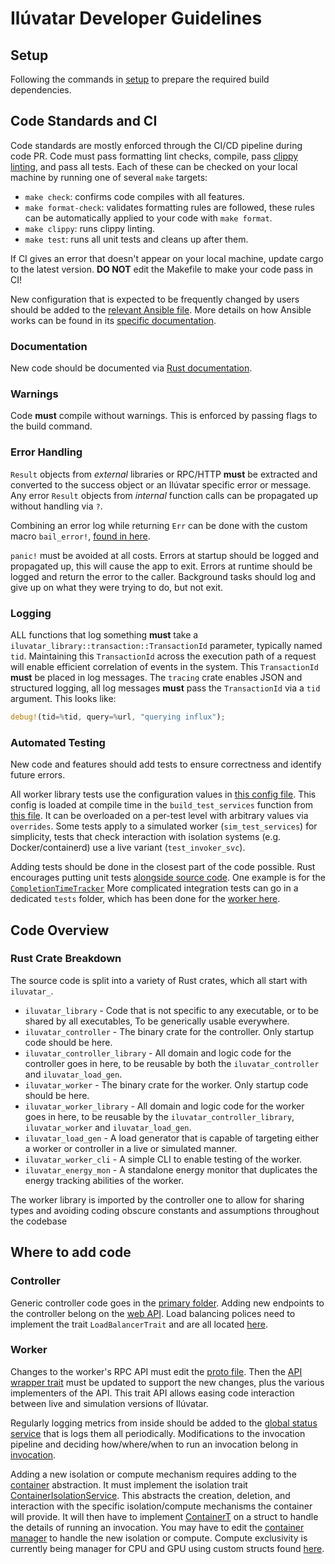 # Ilúvatar Developer Guidelines

## Setup

Following the commands in [setup](./SETUP.md#build-setup) to prepare the required build dependencies.

## Code Standards and CI

Code standards are mostly enforced through the CI/CD pipeline during code PR.
Code must pass formatting lint checks, compile, pass [clippy linting](https://doc.rust-lang.org/stable/clippy/usage.html), and pass all tests.
Each of these can be checked on your local machine by running one of several `make` targets:
- `make check`: confirms code compiles with all features.
- `make format-check`: validates formatting rules are followed, these rules can be automatically applied to your code with `make format`.
- `make clippy`: runs clippy linting.
- `make test`: runs all unit tests and cleans up after them.

If CI gives an error that doesn't appear on your local machine, update cargo to the latest version.
**DO NOT** edit the Makefile to make your code pass in CI!

New configuration that is expected to be frequently changed by users should be added to the [relevant Ansible file](../ansible/).
More details on how Ansible works can be found in its [specific documentation](./ANSIBLE.md).

### Documentation

New code should be documented via [Rust documentation](https://doc.rust-lang.org/rust-by-example/meta/doc.html).

### Warnings

Code **must** compile without warnings.
This is enforced by passing flags to the build command.

### Error Handling

`Result` objects from _external_ libraries or RPC/HTTP **must** be extracted and converted to the success object or an Ilúvatar specific error or message.
Any error `Result` objects from _internal_ function calls can be propagated up without handling via `?`.

Combining an error log while returning `Err` can be done with the custom macro `bail_error!`, [found in here](../iluvatar_library/src/macros.rs).

`panic!` must be avoided at all costs.
Errors at startup should be logged and propagated up, this will cause the app to exit.
Errors at runtime should be logged and return the error to the caller.
Background tasks should log and give up on what they were trying to do, but not exit.

### Logging

ALL functions that log something **must** take a `iluvatar_library::transaction::TransactionId` parameter, typically named `tid`.
Maintaining this `TransactionId` across the execution path of a request will enable efficient correlation of events in the system.
This `TransactionId` **must** be placed in log messages.
The `tracing` crate enables JSON and structured logging, all log messages **must** pass the `TransactionId` via a `tid` argument.
This looks like:

```rust
debug!(tid=%tid, query=%url, "querying influx");
```

### Automated Testing

New code and features should add tests to ensure correctness and identify future errors.

All worker library tests use the configuration values in [this config file](../iluvatar_worker_library/tests/resources/worker.json).
This config is loaded at compile time in the `build_test_services` function from [this file](../iluvatar_worker_library/tests/utils.rs).
It can be overloaded on a per-test level with arbitrary values via `overrides`.
Some tests apply to a simulated worker (`sim_test_services`) for simplicity, tests that check interaction with isolation systems (e.g. Docker/containerd) use a live variant (`test_invoker_svc`).

Adding tests should be done in the closest part of the code possible.
Rust encourages putting unit tests [alongside source code](https://doc.rust-lang.org/book/ch11-01-writing-tests.html).
One example is for the [`CompletionTimeTracker`](../iluvatar_worker_library/src/services/invocation/completion_time_tracker.rs)
More complicated integration tests can go in a dedicated `tests` folder, which has been done for the [worker here](../iluvatar_worker_library/tests/).


## Code Overview

### Rust Crate Breakdown

The source code is split into a variety of Rust crates, which all start with `iluvatar_`.

* `iluvatar_library` - Code that is not specific to any executable, or to be shared by all executables, To be generically usable everywhere.
* `iluvatar_controller` - The binary crate for the controller. Only startup code should be here.
* `iluvatar_controller_library` - All domain and logic code for the controller goes in here, to be reusable by both the `iluvatar_controller` and `iluvatar_load_gen`.
* `iluvatar_worker` - The binary crate for the worker. Only startup code should be here.
* `iluvatar_worker_library` - All domain and logic code for the worker goes in here, to be reusable by the `iluvatar_controller_library`, `iluvatar_worker` and `iluvatar_load_gen`.
* `iluvatar_load_gen` - A load generator that is capable of targeting either a worker or controller in a live or simulated manner.
* `iluvatar_worker_cli` - A simple CLI to enable testing of the worker.
* `iluvatar_energy_mon` - A standalone energy monitor that duplicates the energy tracking abilities of the worker.

The worker library is imported by the controller one to allow for sharing types and avoiding coding obscure constants and assumptions throughout the codebase

## Where to add code

### Controller

Generic controller code goes in the [primary folder](../iluvatar_controller_library/src/controller/).
Adding new endpoints to the controller belong on the [web API](../iluvatar_controller_library/src/controller/web_server.rs).
Load balancing polices need to implement the trait `LoadBalancerTrait` and are all located [here](../iluvatar_controller_library/src/services/load_balance/).

### Worker

Changes to the worker's RPC API must edit the [proto file](../iluvatar_worker_library/src/rpc/iluvatar_worker.proto).
Then the [API wrapper trait](../iluvatar_worker_library/src/rpc/iluvatar_worker.proto) must be updated to support the new changes, plus the various implementers of the API.
This trait API allows easing code interaction between live and simulation versions of Ilúvatar.

Regularly logging metrics from inside should be added to the [global status service](../iluvatar_worker_library/src/services/status/status_service.rs) that is logs them all periodically.
Modifications to the invocation pipeline and deciding how/where/when to run an invocation belong in [invocation](../iluvatar_worker_library/src/services/invocation/).

Adding a new isolation or compute mechanism requires adding to the [container](../iluvatar_worker_library/src/services/containers/) abstraction.
It must implement the isolation trait [ContainerIsolationService](../iluvatar_worker_library/src/services/containers/mod.rs).
This abstracts the creation, deletion, and interaction with the specific isolation/compute mechanisms the container will provide.
It will then have to implement [ContainerT](../iluvatar_worker_library/src/services/containers/structs.rs) on a struct to handle the details of running an invocation.
You may have to edit the [container manager](../iluvatar_worker_library/src/services/containers/containermanager.rs) to handle the new isolation or compute.
Compute exclusivity is currently being manager for CPU and GPU using custom structs found [here](../iluvatar_worker_library/src/services/resources/mod.rs).
